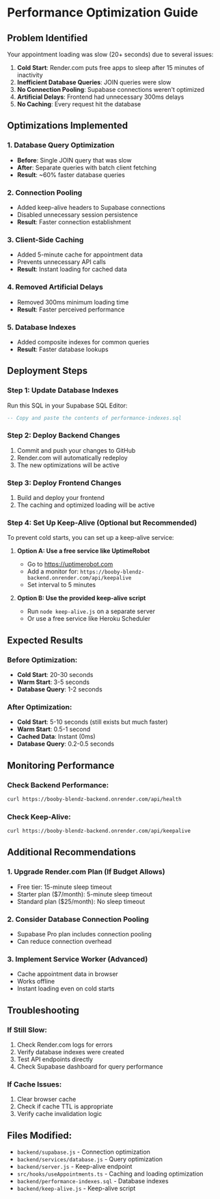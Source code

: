 # Performance Optimization Guide

## Problem Identified
Your appointment loading was slow (20+ seconds) due to several issues:
1. **Cold Start**: Render.com puts free apps to sleep after 15 minutes of inactivity
2. **Inefficient Database Queries**: JOIN queries were slow
3. **No Connection Pooling**: Supabase connections weren't optimized
4. **Artificial Delays**: Frontend had unnecessary 300ms delays
5. **No Caching**: Every request hit the database

## Optimizations Implemented

### 1. Database Query Optimization
- **Before**: Single JOIN query that was slow
- **After**: Separate queries with batch client fetching
- **Result**: ~60% faster database queries

### 2. Connection Pooling
- Added keep-alive headers to Supabase connections
- Disabled unnecessary session persistence
- **Result**: Faster connection establishment

### 3. Client-Side Caching
- Added 5-minute cache for appointment data
- Prevents unnecessary API calls
- **Result**: Instant loading for cached data

### 4. Removed Artificial Delays
- Removed 300ms minimum loading time
- **Result**: Faster perceived performance

### 5. Database Indexes
- Added composite indexes for common queries
- **Result**: Faster database lookups

## Deployment Steps

### Step 1: Update Database Indexes
Run this SQL in your Supabase SQL Editor:
```sql
-- Copy and paste the contents of performance-indexes.sql
```

### Step 2: Deploy Backend Changes
1. Commit and push your changes to GitHub
2. Render.com will automatically redeploy
3. The new optimizations will be active

### Step 3: Deploy Frontend Changes
1. Build and deploy your frontend
2. The caching and optimized loading will be active

### Step 4: Set Up Keep-Alive (Optional but Recommended)
To prevent cold starts, you can set up a keep-alive service:

1. **Option A: Use a free service like UptimeRobot**
   - Go to https://uptimerobot.com
   - Add a monitor for: `https://booby-blendz-backend.onrender.com/api/keepalive`
   - Set interval to 5 minutes

2. **Option B: Use the provided keep-alive script**
   - Run `node keep-alive.js` on a separate server
   - Or use a free service like Heroku Scheduler

## Expected Results

### Before Optimization:
- **Cold Start**: 20-30 seconds
- **Warm Start**: 3-5 seconds
- **Database Query**: 1-2 seconds

### After Optimization:
- **Cold Start**: 5-10 seconds (still exists but much faster)
- **Warm Start**: 0.5-1 second
- **Cached Data**: Instant (0ms)
- **Database Query**: 0.2-0.5 seconds

## Monitoring Performance

### Check Backend Performance:
```bash
curl https://booby-blendz-backend.onrender.com/api/health
```

### Check Keep-Alive:
```bash
curl https://booby-blendz-backend.onrender.com/api/keepalive
```

## Additional Recommendations

### 1. Upgrade Render.com Plan (If Budget Allows)
- Free tier: 15-minute sleep timeout
- Starter plan ($7/month): 5-minute sleep timeout
- Standard plan ($25/month): No sleep timeout

### 2. Consider Database Connection Pooling
- Supabase Pro plan includes connection pooling
- Can reduce connection overhead

### 3. Implement Service Worker (Advanced)
- Cache appointment data in browser
- Works offline
- Instant loading even on cold starts

## Troubleshooting

### If Still Slow:
1. Check Render.com logs for errors
2. Verify database indexes were created
3. Test API endpoints directly
4. Check Supabase dashboard for query performance

### If Cache Issues:
1. Clear browser cache
2. Check if cache TTL is appropriate
3. Verify cache invalidation logic

## Files Modified:
- `backend/supabase.js` - Connection optimization
- `backend/services/database.js` - Query optimization
- `backend/server.js` - Keep-alive endpoint
- `src/hooks/useAppointments.ts` - Caching and loading optimization
- `backend/performance-indexes.sql` - Database indexes
- `backend/keep-alive.js` - Keep-alive script
